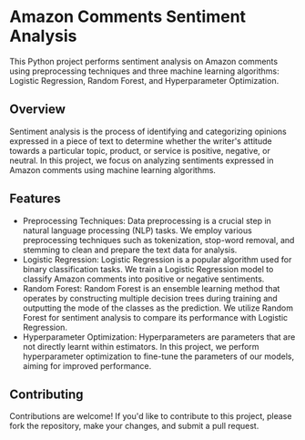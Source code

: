 # Amazon Comments Sentiment Analysis

This Python project performs sentiment analysis on Amazon comments using preprocessing techniques and three machine learning algorithms: Logistic Regression, Random Forest, and Hyperparameter Optimization.

## Overview

Sentiment analysis is the process of identifying and categorizing opinions expressed in a piece of text to determine whether the writer's attitude towards a particular topic, product, or service is positive, negative, or neutral. In this project, we focus on analyzing sentiments expressed in Amazon comments using machine learning algorithms.

## Features

- Preprocessing Techniques: Data preprocessing is a crucial step in natural language processing (NLP) tasks. We employ various preprocessing techniques such as tokenization, stop-word removal, and stemming to clean and prepare the text data for analysis.
- Logistic Regression: Logistic Regression is a popular algorithm used for binary classification tasks. We train a Logistic Regression model to classify Amazon comments into positive or negative sentiments.
- Random Forest: Random Forest is an ensemble learning method that operates by constructing multiple decision trees during training and outputting the mode of the classes as the prediction. We utilize Random Forest for sentiment analysis to compare its performance with Logistic Regression.
- Hyperparameter Optimization: Hyperparameters are parameters that are not directly learnt within estimators. In this project, we perform hyperparameter optimization to fine-tune the parameters of our models, aiming for improved performance.


## Contributing
Contributions are welcome! If you'd like to contribute to this project, please fork the repository, make your changes, and submit a pull request.
